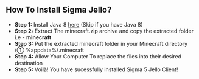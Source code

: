 
## How To Install Sigma Jello?
- **Step 1:** Install Java 8 [here](https://www.java.com/en/download/) (Skip if you have Java 8)
- **Step 2:** Extract The minecraft.zip archive and copy the extracted folder i.e - **minecraft** 
- **Step 3:** Put the extracted minecraft folder in your Minecraft directory (① %appdata%\\.minecraft
- **Step 4:** Allow Your Computer To replace the files into their desired destination
- **Step 5:** Voilà! You have sucessfully installed Sigma 5 Jello Client!
